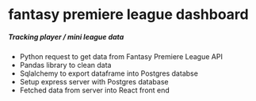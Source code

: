 # fantasy premiere league dashboard

##### Tracking player / mini league data

- Python request to get data from Fantasy Premiere League API
- Pandas library to clean data
- Sqlalchemy to export dataframe into Postgres databse
- Setup express server with Postgres database
- Fetched data from server into React front end
